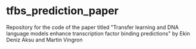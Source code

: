 # tfbs_prediction_paper
Repository for the code of the paper titled "Transfer learning and DNA language models enhance transcription factor binding predictions" by Ekin Deniz Aksu and Martin Vingron
